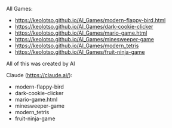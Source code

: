 All Games:

- https://keolotso.github.io/AI_Games/modern-flappy-bird.html
- https://keolotso.github.io/AI_Games/dark-cookie-clicker
- https://keolotso.github.io/AI_Games/mario-game.html
- https://keolotso.github.io/AI_Games/minesweeper-game
- https://keolotso.github.io/AI_Games/modern_tetris
- https://keolotso.github.io/AI_Games/fruit-ninja-game

All of this was created by AI

Claude (https://claude.ai/):

- modern-flappy-bird
- dark-cookie-clicker
- mario-game.html
- minesweeper-game
- modern_tetris
- fruit-ninja-game
